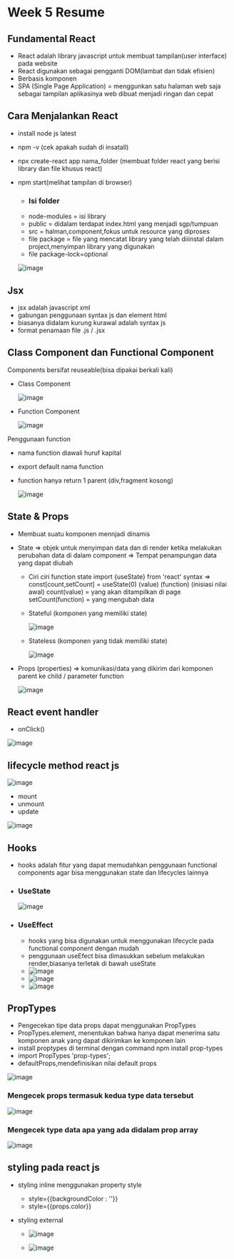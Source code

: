 # Week 5 Resume


## Fundamental React
- React adalah library javascript untuk membuat tampilan(user interface) pada website
- React digunakan sebagai pengganti DOM(lambat dan tidak efisien)
- Berbasis komponen
- SPA (Single Page Application) = menggunkan satu halaman web saja sebagai tampilan aplikasinya web dibuat menjadi ringan dan cepat
 
## Cara Menjalankan React 
- install node js latest 
- npm -v (cek apakah sudah di insatall)
- npx create-react app nama_folder (membuat folder react yang berisi library dan file khusus react)
- npm start(melihat tampilan di browser)
  - ### Isi folder 
  - node-modules = isi library 
  - public = didalam terdapat index.html yang menjadi sgp/tumpuan
  - src = halman,component,fokus untuk resource yang diproses
  - file package = file yang mencatat library yang telah diiinstal dalam project,menyimpan library yang digunakan 
  - file package-lock=optional
  
  ![image](https://user-images.githubusercontent.com/85721522/198880135-7c808fb7-3b6a-46fd-a8af-35742e52353b.png)



## Jsx
- jsx adalah javascript xml 
- gabungan penggunaan syntax js dan element html  
- biasanya didalam kurung kurawal adalah syntax js
- format penamaan file .js / .jsx

## Class Component dan Functional Component

Components bersifat reuseable(bisa dipakai berkali kali)

- Class Component

  ![image](https://user-images.githubusercontent.com/85721522/198880638-c6eaef41-4605-4fcc-8fee-d517601c8487.png)

- Function Component

  ![image](https://user-images.githubusercontent.com/85721522/198880686-9d1f47e1-aec7-44d0-9f88-6dbbbff17052.png)


Penggunaan function 
- nama function diawali huruf kapital
- export default nama function
- function hanya return 1 parent
(div,fragment kosong)
  
  ![image](https://user-images.githubusercontent.com/85721522/198880833-11ae948b-8774-4ed8-af95-8e2af7958088.png)

## State & Props
- Membuat suatu komponen mennjadi dinamis 
- State => objek untuk menyimpan data dan di render ketika melakukan perubahan data di dalam component
        => Tempat penampungan data yang dapat diubah
  - Ciri ciri function state 
    import {useState} from 'react'
    syntax => const[count,setCount] = useState(0)
	                 (value) (function)	(inisiasi nilai awal)
    count(value) = yang akan ditampilkan di page
    setCount(function) = yang mengubah data
  - Stateful (komponen yang memiliki state)
  
    ![image](https://user-images.githubusercontent.com/85721522/198881154-a28c94dc-d10e-45d4-8a35-37057695e174.png)

  - Stateless (komponen yang tidak memiliki state)
  
    ![image](https://user-images.githubusercontent.com/85721522/198881178-0c6f38b6-1ef3-42c9-a9b8-9dbd99b2dbe4.png)

    
- Props (properties) => komunikasi/data yang dikirim dari komponen parent ke child / parameter function
		
    ![image](https://user-images.githubusercontent.com/85721522/198881178-0c6f38b6-1ef3-42c9-a9b8-9dbd99b2dbe4.png)


## React event handler
    
   - onClick()

   ![image](https://user-images.githubusercontent.com/85721522/198881267-638cfaba-4cd8-4219-ad5b-271febaf29c3.png)
   
  ## lifecycle method react js 
  
   ![image](https://user-images.githubusercontent.com/85721522/198883909-8398e8c2-bb89-4fab-88e0-ebc3e596d3ff.png)
    
- mount 
- unmount
- update  

![image](https://user-images.githubusercontent.com/85721522/198883974-10044e7c-c409-4491-98ce-977fb5bd19e1.png)

## Hooks
  - hooks adalah fitur yang dapat memudahkan penggunaan functional components agar bisa menggunakan state dan lifecycles lainnya 
  - ### UseState
  
    ![image](https://user-images.githubusercontent.com/85721522/198884279-5763fc9e-956e-4db9-ad45-e753e6b133d2.png)
    
  - ### UseEffect
    - hooks yang bisa digunakan untuk menggunakan lifecycle pada functional component dengan mudah 
    - penggunaan useEfect bisa dimasukkan sebelum melakukan render,biasanya terletak di bawah useState
    - ![image](https://user-images.githubusercontent.com/85721522/198884562-be841764-648b-4237-a8ee-71462a0b131e.png)
    - ![image](https://user-images.githubusercontent.com/85721522/198884581-78ba8080-f6be-4e73-a220-e9d8f4ae6d43.png)
    - ![image](https://user-images.githubusercontent.com/85721522/198884611-40728dcc-b205-47c4-bc5d-cdf11309e1a7.png)

## PropTypes
- Pengecekan tipe data props dapat menggunakan PropTypes
- PropTypes.element, menentukan bahwa hanya dapat menerima satu komponen anak yang dapat dikirimkan ke komponen lain
- install proptypes di terminal dengan command npm install prop-types
- import PropTypes 'prop-types';
- defaultProps,mendefinisikan nilai default props 

![image](https://user-images.githubusercontent.com/85721522/198936941-948c70d8-7af0-4951-b86a-4b5fba3dfc7a.png)

### Mengecek props termasuk kedua type data tersebut

![image](https://user-images.githubusercontent.com/85721522/198939415-f26a5a82-26e3-49b3-ba4b-1563ef667a10.png)

### Mengecek type data apa yang ada didalam prop array 

![image](https://user-images.githubusercontent.com/85721522/198939826-19161a09-8fb0-4c39-a868-1da6e05d09ad.png)

## styling pada react js 
- styling inline menggunakan property style
  - style={{backgroundColor : ''}}
  - style={{props.color}}

- styling external
  -  ![image](https://user-images.githubusercontent.com/85721522/198884120-afe1872c-49c0-4edf-a045-4227636bdb81.png)
 
  -   ![image](https://user-images.githubusercontent.com/85721522/198884155-da52d160-b304-4b75-a6bf-97c1c0baca81.png)









